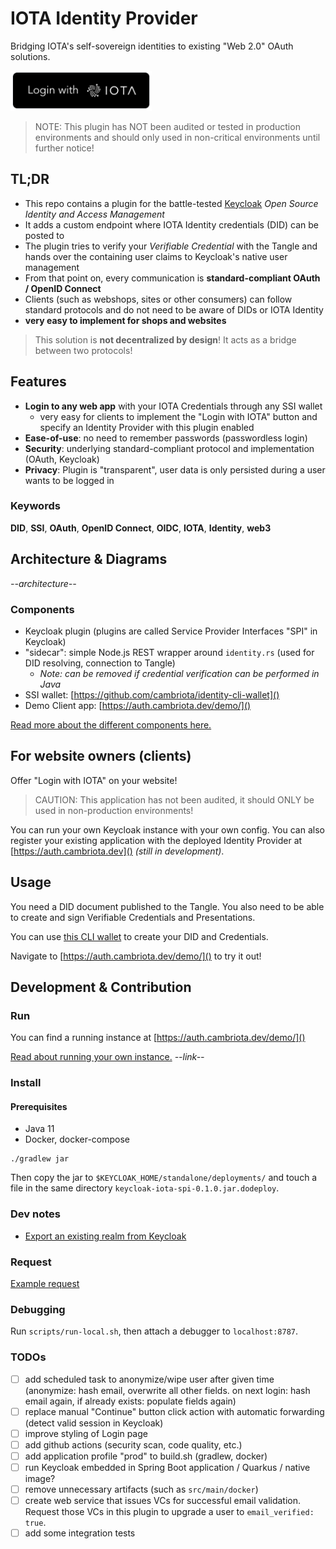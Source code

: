 # IOTA Identity Provider

Bridging IOTA's self-sovereign identities to existing "Web 2.0" OAuth solutions.

<img src="docs/login-with-iota-button.png" alt="Login With IOTA" style="height: 64px;"/>

> NOTE: This plugin has NOT been audited or tested in production environments and should only used in non-critical environments until further notice!

## TL;DR
* This repo contains a plugin for the battle-tested [Keycloak](https://www.keycloak.org) _Open Source Identity and Access Management_
* It adds a custom endpoint where IOTA Identity credentials (DID) can be posted to
* The plugin tries to verify your _Verifiable Credential_ with the Tangle and hands over the containing user claims to Keycloak's native user management
* From that point on, every communication is **standard-compliant OAuth / OpenID Connect**
* Clients (such as webshops, sites or other consumers) can follow standard protocols and do not need to be aware of DIDs or IOTA Identity
* **very easy to implement for shops and websites**

> This solution is **not decentralized by design**! It acts as a bridge between two protocols!

## Features
* **Login to any web app** with your IOTA Credentials through any SSI wallet
  * very easy for clients to implement the "Login with IOTA" button and specify an Identity Provider with this plugin enabled
* **Ease-of-use**: no need to remember passwords (passwordless login)
* **Security**: underlying standard-compliant protocol and implementation (OAuth, Keycloak)
* **Privacy**: Plugin is "transparent", user data is only persisted during a user wants to be logged in

### Keywords
**DID**, **SSI**, **OAuth**, **OpenID Connect**, **OIDC**, **IOTA**, **Identity**, **web3**

## Architecture & Diagrams

_--architecture--_

### Components
- Keycloak plugin (plugins are called Service Provider Interfaces "SPI" in Keycloak)
- "sidecar": simple Node.js REST wrapper around `identity.rs` (used for DID resolving, connection to Tangle)
  - _Note: can be removed if credential verification can be performed in Java_
- SSI wallet: [https://github.com/cambriota/identity-cli-wallet]()
- Demo Client app: [https://auth.cambriota.dev/demo/]()

[Read more about the different components here.](./docs/COMPONENTS.md)

## For website owners (clients)

Offer "Login with IOTA" on your website!

> CAUTION: This application has not been audited, it should ONLY be used in non-production environments!

You can run your own Keycloak instance with your own config.
You can also register your existing application with the deployed Identity Provider at [https://auth.cambriota.dev]()
_(still in development)_.

## Usage
You need a DID document published to the Tangle.
You also need to be able to create and sign Verifiable Credentials and Presentations.

You can use [this CLI wallet](https://github.com/cambriota/identity-cli-wallet) to create your DID and Credentials.

Navigate to [https://auth.cambriota.dev/demo/]() to try it out!

## Development & Contribution

### Run

You can find a running instance at [https://auth.cambriota.dev/demo/]()

[Read about running your own instance.]() _--link--_

### Install

#### Prerequisites
* Java 11
* Docker, docker-compose

```
./gradlew jar
```

Then copy the jar to `$KEYCLOAK_HOME/standalone/deployments/` and touch a file in the same directory `keycloak-iota-spi-0.1.0.jar.dodeploy`.

### Dev notes
* [Export an existing realm from Keycloak](scripts/export-realm.sh)

### Request
[Example request](docs/example-request.http)

### Debugging
Run `scripts/run-local.sh`, then attach a debugger to `localhost:8787`.

### TODOs
* [ ] add scheduled task to anonymize/wipe user after given time (anonymize: hash email, overwrite all other fields. on next login: hash email again, if already exists: populate fields again)
* [ ] replace manual "Continue" button click action with automatic forwarding (detect valid session in Keycloak)
* [ ] improve styling of Login page
* [ ] add github actions (security scan, code quality, etc.)
* [ ] add application profile "prod" to build.sh (gradlew, docker)
* [ ] run Keycloak embedded in Spring Boot application / Quarkus / native image?
* [ ] remove unnecessary artifacts (such as `src/main/docker`)
* [ ] create web service that issues VCs for successful email validation. Request those VCs in this plugin to upgrade a user to `email_verified: true`.
* [ ] add some integration tests
